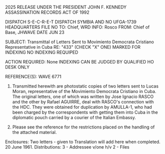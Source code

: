 2025 RELEASE UNDER THE PRESIDENT JOHN F. KENNEDY ASSASSINATION RECORDS ACT OF 1992

DISPATCH
S-E-C-R-E-T
DISPATCH SYMBIA AND NO
UFGA-1739
HEADQUARTERS FILE NO
TO: Chief, WRD
INFO: Rosco
FROM: Chief of Base, JHWAVE
DATE JUN 23

SUBJECT: Transmittal of Letters Sent to Movimiento Democrata Cristiano Representative in Cuba
RE: "433" (CHECK "X" ONE)
MARKED FOR INDEXING
NO INDEXING REQUIPED

ACTION REQUIRED: None
INDEXING CAN BE JUDGED
BY QUALIFIED HO DESK ONLY

REFERENCE(S): WAVE 6771

1.  Transmitted herewith are photostatic copies of two letters sent to Lucas Moran, representative of the Movimiento Democrata Cristiano in Cuba. The original letters, one of which was written by Jose Ignacio RASCO and the other by Rafael AGUIRRE, deal with RASCO's connection with the HDC. They were obtained for duplication by AMULLA-1, who had been charged by the correspondents with getting them into Cuba in the diplomatic pouch carried by a courier of the Italian Embassy.

2.  Please see the reference for the restrictions placed on the handling of the attached material.

Enclosures: Two letters - given to Translation
will add here when completed.
20 June 1961.
Distributions:
3 - Addressee v/one h/v
2 - Files
